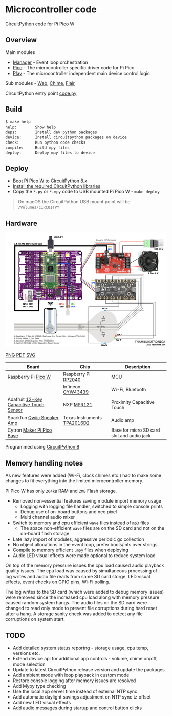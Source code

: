 # Microcontroller code

CircuitPython code for Pi Pico W

## Overview

Main modules

- [Manager](./manager.py) - Event loop orchestration
- [Pico](./pico.py) - The microcontroller specific driver code for Pi Pico
- [Play](./play.py) - The microcontroller independent main device control logic

Sub modules - [Web](./web.py), [Chime](./chime.py), [Flair](./flair.py)

CircuitPython entry point [code.py](./code.py)

## Build

```shell
$ make help
help:        Show help
deps:        Install dev python packages
device:      Install circuitpython packages on device
check:       Run python code checks
compile:     Build mpy files
deploy:      Deploy mpy files to device
```

## Deploy

- [Boot Pi Pico W to CircuitPython 8.x](./docs/installing-circuitpython.md)
- [Install the required CircuitPython libraries](./docs/lib-dependencies.md)
- Copy the `*.py` or `*.mpy` code to USB mounted Pi Pico W - `make deploy`

> On macOS the CircuitPython USB mount point will be `/Volumes/CIRCUITPY`

## Hardware

![Microcontroller circuit hookup diagram](./docs/hookup-diagram.png)

[PNG](./docs/hookup-diagram.png) [PDF](./docs/hookup-diagram.pdf) [SVG](./docs/hookup-diagram.svg)


| Board                                                                                                    | Chip                                                                                                                                                          | Description                                |
|----------------------------------------------------------------------------------------------------------|---------------------------------------------------------------------------------------------------------------------------------------------------------------|--------------------------------------------|
| Raspberry Pi [Pico W](https://www.raspberrypi.com/documentation/microcontrollers/raspberry-pi-pico.html) | Raspberry Pi [RP2040](https://www.raspberrypi.com/documentation/microcontrollers/rp2040.html#welcome-to-rp2040)                                               | MCU                                        |
|                                                                                                          | Infineon [CYW43439](https://www.infineon.com/cms/en/product/wireless-connectivity/airoc-wi-fi-plus-bluetooth-combos/wi-fi-4-802.11n/cyw43439/?redirId=216343) | Wi-Fi, Bluetooth                           |
| Adafruit [12-Key Capacitive Touch Sensor](https://www.adafruit.com/product/4830)                         | NXP [MPR121](https://www.nxp.com/products/no-longer-manufactured/proximity-capacitive-touch-sensor-controller:MPR121)                                         | Proximity Capacitive Touch                 |
| Sparkfun [Qwiic Speaker Amp](https://www.sparkfun.com/products/20690)                                    | Texas Instruments [TPA2016D2](https://www.ti.com/product/TPA2016D2)                                                                                           | Audio amp                                  |
| Cytron [Maker Pi Pico Base](https://www.cytron.io/p-maker-pi-pico-base)                                  |                                                                                                                                                               | Base for micro SD card slot and audio jack |

Programmed using [CircuitPython 8](https://circuitpython.org/board/raspberry_pi_pico/)

## Memory handling notes

As new features were added (Wi-Fi, clock chimes etc.) had to make some changes
to fit everything into the limited microcontroller memory.

Pi Pico W has only `264kB` RAM and `2MB` Flash storage.

- Removed non-essential features saving module import memory usage
  - Logging with logging file handler, switched to simple console prints
  - Debug use of on-board buttons and neo pixel
  - Multi channel audio mixer
- Switch to memory and cpu efficient `wave` files instead of `mp3` files
  - The space non-efficient `wave` files are on the SD card and not on the on-board flash storage
- Late lazy import of modules, aggressive periodic gc collection
- No object allocations in the event loop, prefer bools/ints over strings
- Compile to memory efficient `.mpy` files when deploying
- Audio LED visual effects were made optional to reduce system load

On top of the memory pressure issues the cpu load caused audio playback quality issues.
The cpu load was caused by simultaneous processing of - log writes and audio file reads
from same SD card storge, LED visual effects, event checks on GPIO pins, Wi-Fi polling.

The log writes to the SD card (which were added to debug memory issues) were removed since
the increased cpu load along with memory pressure caused random system hangs.
The audio files on the SD card were changed to read only mode to prevent file corruptions
during hard reset after a hang. A storage sanity check was added to detect any
file corruptions on system start.

## TODO

- Add detailed system status reportng - storage usage, cpu temp, versions etc.
- Extend device api for additional app controls - volume, chime on/off, mode selection
- Update to latest CircuitPython release version and update the packages
- Add ambient mode with loop playback in custom mode
- Restore console logging after memory issues are resolved
- Add Mypy type checking
- Use the local app server time instead of external NTP sync
- Add automatic daylight savings adjustment on NTP sync tz offset
- Add new LED visual effects
- Add audio messages during startup and control button clicks

